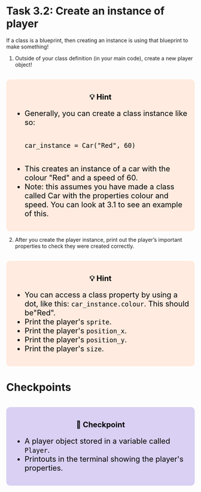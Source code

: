 # Task 3.2: Create an instance of player
If a class is a blueprint, then creating an instance is using that blueprint to make something!

1. Outside of your class definition (in your main code), create a new player object!

<br>
<div style="font-size: 20px; background-color: #ffebdf; color: black; padding: 15px; border-radius:10px;">
    <p style="text-align: center;"><b>💡 Hint</b></p>
    <ul>  
        <li>Generally, you can create a class instance like so:</li>
        <pre><code>
car_instance = Car("Red", 60)
        </code></pre>
        <li>This creates an instance of a car with the colour "Red" and a speed of 60. </li>
        <li>Note: this assumes you have made a class called Car with the properties colour and speed. You can look at 3.1 to see an example of this.</li>
    </ul>
</div>

2.  After you create the player instance, print out the player’s important properties to check they were created correctly.

<br>
<div style="font-size: 20px; background-color: #ffebdf; color: black; padding: 15px; border-radius:10px;">
    <p style="text-align: center;"><b>💡 Hint</b></p>
    <ul>  
        <li>You can access a class property by using a dot, like this: <code>car_instance.colour</code>. This should be"Red".</li>
        <li>Print the player's <code>sprite</code>.</li>
        <li>Print the player's <code>position_x</code>.</li>
        <li>Print the player's <code>position_y</code>.</li>
        <li>Print the player's <code>size</code>.</li>
    </ul>
</div>


# Checkpoints
<br>
<div style="font-size: 20px; background-color: #d9d0f3; color: black; padding: 15px; border-radius:10px;">
    <p style="text-align: center;"><b>🚩 Checkpoint</b></p>
    <ul>  
        <li>A player object stored in a variable called <code>Player</code>.</li>
        <li>Printouts in the terminal showing the player's properties.</li>
    </ul>
</div>